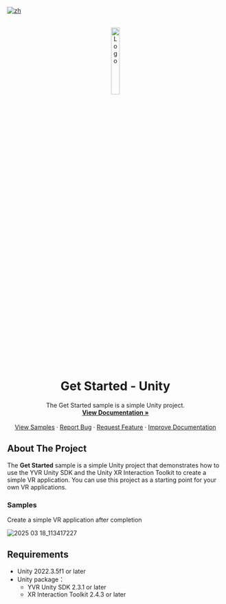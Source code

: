 [![zh](https://img.shields.io/badge/lang-zh-blue.svg)](./README.zh.md)

<!-- PROJECT LOGO -->
<br />
<div align="center">
    <a href="https://github.com/PlayForDreamDevelopers/GetStarted-Unity">
        <img src="https://www.pfdm.cn/en/static/img/logo.2b1b07e.png" alt="Logo" width="20%">
    </a>
    <h1 align="center"> Get Started - Unity </h1>
    <p align="center">
        The Get Started sample is a simple Unity project.
        <br />
        <a href="https://github.com/PlayForDreamDevelopers/GetStarted-Unity/blob/main/README.md"><strong>View Documentation »</strong></a>
        <br />
        <br />
        <a href="https://github.com/PlayForDreamDevelopers/GetStarted-Unity#Samples">View Samples</a>
        &middot;
        <a href="https://github.com/PlayForDreamDevelopers/GetStarted-Unity/issues/new?template=bug_report.yml">Report Bug</a>
        &middot;
        <a href="https://github.com/PlayForDreamDevelopers/GetStarted-Unity/issues/new?template=feature_request.yml">Request Feature</a>
        &middot;
        <a href="https://github.com/PlayForDreamDevelopers/GetStarted-Unity/issues/new?template=documentation_update.yml">Improve Documentation</a>
    </p>

</div>

## About The Project

The **Get Started** sample is a simple Unity project that demonstrates how to use the YVR Unity SDK and the Unity XR Interaction Toolkit to create a simple VR application. You can use this project as a starting point for your own VR applications.

### Samples

Create a simple VR application after completion

![2025 03 18_113417227](https://github.com/user-attachments/assets/5da5ad1c-f4d0-4f28-90b5-58ebeac71a00)

## Requirements

- Unity 2022.3.5f1 or later
- Unity package：
  - YVR Unity SDK 2.3.1 or later
  - XR Interaction Toolkit 2.4.3 or later